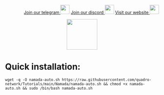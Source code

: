 <p style="font-size:14px" align="right">
<a href="https://t.me/quadro_network" target="_blank">Join our telegram <img src="https://user-images.githubusercontent.com/50621007/183283867-56b4d69f-bc6e-4939-b00a-72aa019d1aea.png" width="30"/></a>
<a href="https://discord.com/users/1225408886966714388" target="_blank">Join our discord <img src="https://user-images.githubusercontent.com/50621007/176236430-53b0f4de-41ff-41f7-92a1-4233890a90c8.png" width="30"/></a>
<a href="https://quadro.network/" target="_blank">Visit our website <img src="https://assets.quadro.network/img/icon_min.png" width="30"/></a>
</p>
<p align="center">
  <img height="100" height="auto" src="https://namada.net/assets/opengraph.jpg">
</p>



# Quick installation:
```
wget -q -O namada-auto.sh https://raw.githubusercontent.com/quadro-network/Tutorials/main/Namada/namada-auto.sh && chmod +x namada-auto.sh && sudo /bin/bash namada-auto.sh
```
